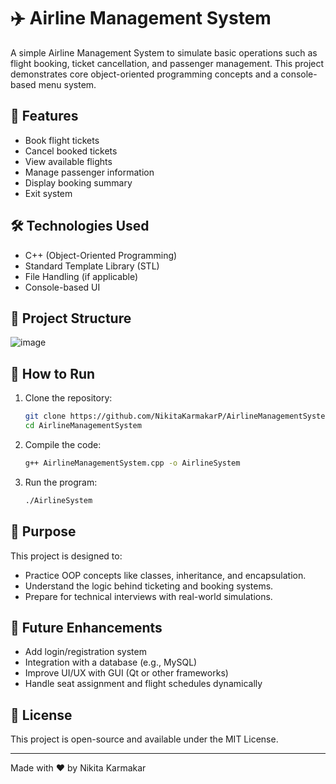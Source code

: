 # ✈️ Airline Management System

A simple Airline Management System to simulate basic operations such as flight booking, ticket cancellation, and passenger management. This project demonstrates core object-oriented programming concepts and a console-based menu system.

## 📌 Features

- Book flight tickets
- Cancel booked tickets
- View available flights
- Manage passenger information
- Display booking summary
- Exit system

## 🛠️ Technologies Used

- C++ (Object-Oriented Programming)
- Standard Template Library (STL)
- File Handling (if applicable)
- Console-based UI

## 📂 Project Structure

![image](https://github.com/user-attachments/assets/72333ad8-a4ca-446d-a073-51b570b79c18)

## 🚀 How to Run

1. Clone the repository:
   ```bash
   git clone https://github.com/NikitaKarmakarP/AirlineManagementSystem.git
   cd AirlineManagementSystem
   
2. Compile the code:
   ```bash
   g++ AirlineManagementSystem.cpp -o AirlineSystem

4. Run the program:
   ```bash
   ./AirlineSystem

## 🎯 Purpose  
This project is designed to:

- Practice OOP concepts like classes, inheritance, and encapsulation.  
- Understand the logic behind ticketing and booking systems.  
- Prepare for technical interviews with real-world simulations.  

## 📖 Future Enhancements  
- Add login/registration system  
- Integration with a database (e.g., MySQL)  
- Improve UI/UX with GUI (Qt or other frameworks)  
- Handle seat assignment and flight schedules dynamically  

## 📄 License  
This project is open-source and available under the MIT License.  

---  

Made with ❤️ by Nikita Karmakar
